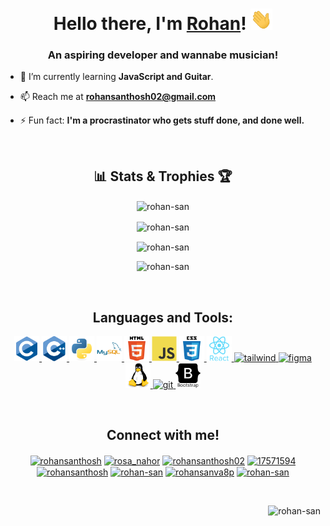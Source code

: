 <h1 align="center">
Hello there, I'm <a href="https://www.linkedin.com/in/rohansanthosh" target="_blank"> Rohan</a>! <img width="35" src="https://github.com/1999AZZAR/1999AZZAR/blob/main/resources/img/waving.gif">
</h1>
<h3 align="center">An aspiring developer and wannabe musician!</h3>

- 🌱 I’m currently learning **JavaScript and Guitar**.

- 📫 Reach me at **rohansanthosh02@gmail.com**

- ⚡ Fun fact: **I'm a procrastinator who gets stuff done, and done well.**
<br>

<h2 align="center">📊 Stats & Trophies 🏆</h2>

<p align="center">
  <img align="center" src="https://github-readme-stats.vercel.app/api?username=rohan-san&show_icons=true&theme=aura&locale=en&hide_border=true" alt="rohan-san"/></p>
<p align="center">
  <img align="center" src="https://github-readme-streak-stats.herokuapp.com/?user=rohan-san&theme=aura&hide_border=true" alt="rohan-san" /></p>
<p align="center">
  <img align="center" src="https://github-readme-stats.vercel.app/api/top-langs/?username=rohan-san&theme=aura&hide_border=true&include_all_commits=false&count_private=false&layout=donut" alt="rohan-san" /></p>
<p align="center">
  <img src="https://github-profile-trophy.vercel.app/?username=rohan-san&theme=tokyonight&no-frame=true&no-bg=true&margin-w=4" alt="rohan-san" /></p>
<br>

<h2 align="center">Languages and Tools:</h2>

<p align="center">
<a href="https://www.cprogramming.com/" target="_blank" rel="noreferrer"> <img src="https://raw.githubusercontent.com/devicons/devicon/master/icons/c/c-original.svg" alt="c" width="40" height="40"/> </a>
<a href="https://www.w3schools.com/cpp/" target="_blank" rel="noreferrer"> <img src="https://raw.githubusercontent.com/devicons/devicon/master/icons/cplusplus/cplusplus-original.svg" alt="cplusplus" width="40" height="40"/> </a>
<a href="https://www.python.org" target="_blank" rel="noreferrer"> <img src="https://raw.githubusercontent.com/devicons/devicon/master/icons/python/python-original.svg" alt="python" width="40" height="40"/> </a>
<a href="https://www.mysql.com/" target="_blank" rel="noreferrer"> <img src="https://raw.githubusercontent.com/devicons/devicon/master/icons/mysql/mysql-original-wordmark.svg" alt="mysql" width="40" height="40"/> </a>
<a href="https://www.w3.org/html/" target="_blank" rel="noreferrer"> <img src="https://raw.githubusercontent.com/devicons/devicon/master/icons/html5/html5-original-wordmark.svg" alt="html5" width="40" height="40"/> </a>
<a href="https://developer.mozilla.org/en-US/docs/Web/JavaScript" target="_blank" rel="noreferrer"> <img src="https://raw.githubusercontent.com/devicons/devicon/master/icons/javascript/javascript-original.svg" alt="javascript" width="40" height="40"/> </a>
<a href="https://www.w3schools.com/css/" target="_blank" rel="noreferrer"> <img src="https://raw.githubusercontent.com/devicons/devicon/master/icons/css3/css3-original-wordmark.svg" alt="css3" width="40" height="40"/> </a>
<a href="https://reactjs.org/" target="_blank" rel="noreferrer"> <img src="https://raw.githubusercontent.com/devicons/devicon/master/icons/react/react-original-wordmark.svg" alt="react" width="40" height="40"/> </a>
<a href="https://tailwindcss.com/" target="_blank" rel="noreferrer"> <img src="https://www.vectorlogo.zone/logos/tailwindcss/tailwindcss-icon.svg" alt="tailwind" width="40" height="40"/> </a>
<a href="https://www.figma.com/" target="_blank" rel="noreferrer"> <img src="https://www.vectorlogo.zone/logos/figma/figma-icon.svg" alt="figma" width="40" height="40"/> </a>
<a href="https://www.linux.org/" target="_blank" rel="noreferrer"> <img src="https://raw.githubusercontent.com/devicons/devicon/master/icons/linux/linux-original.svg" alt="linux" width="40" height="40"/> </a>
<a href="https://git-scm.com/" target="_blank" rel="noreferrer"> <img src="https://www.vectorlogo.zone/logos/git-scm/git-scm-icon.svg" alt="git" width="40" height="40"/> </a>
<a href="https://getbootstrap.com" target="_blank" rel="noreferrer"> <img src="https://raw.githubusercontent.com/devicons/devicon/master/icons/bootstrap/bootstrap-plain-wordmark.svg" alt="bootstrap" width="40" height="40"/></a>
</p>
<br>

<h2 align="center">Connect with me!</h2>

<p align="center">
<a href="https://linkedin.com/in/rohansanthosh" target="blank"><img align="center" src="https://raw.githubusercontent.com/rahuldkjain/github-profile-readme-generator/master/src/images/icons/Social/linked-in-alt.svg" alt="rohansanthosh" height="30" width="40" /></a>
<a href="https://instagram.com/rosa_nahor" target="blank"><img align="center" src="https://raw.githubusercontent.com/rahuldkjain/github-profile-readme-generator/master/src/images/icons/Social/instagram.svg" alt="rosa_nahor" height="30" width="40" /></a>
<a href="https://www.hackerrank.com/rohansanthosh02" target="blank"><img align="center" src="https://raw.githubusercontent.com/rahuldkjain/github-profile-readme-generator/master/src/images/icons/Social/hackerrank.svg" alt="rohansanthosh02" height="30" width="40" /></a>
<a href="https://stackoverflow.com/users/17571594" target="blank"><img align="center" src="https://raw.githubusercontent.com/rahuldkjain/github-profile-readme-generator/master/src/images/icons/Social/stack-overflow.svg" alt="17571594" height="30" width="40" /></a>
<a href="https://www.codechef.com/users/rohansanthosh" target="blank"><img align="center" src="https://cdn.jsdelivr.net/npm/simple-icons@3.1.0/icons/codechef.svg" alt="rohansanthosh" height="30" width="40" /></a>
<a href="https://www.leetcode.com/rohan-san" target="blank"><img align="center" src="https://raw.githubusercontent.com/rahuldkjain/github-profile-readme-generator/master/src/images/icons/Social/leet-code.svg" alt="rohan-san" height="30" width="40" /></a>
<a href="https://auth.geeksforgeeks.org/user/rohansanva8p" target="blank"><img align="center" src="https://raw.githubusercontent.com/rahuldkjain/github-profile-readme-generator/master/src/images/icons/Social/geeks-for-geeks.svg" alt="rohansanva8p" height="30" width="40" /></a>
<a href="https://codepen.io/rohan-san" target="blank"><img align="center" src="https://raw.githubusercontent.com/rahuldkjain/github-profile-readme-generator/master/src/images/icons/Social/codepen.svg" alt="rohan-san" height="30" width="40" /></a>
</p>
<br>

<p align="right"> <img src="https://komarev.com/ghpvc/?username=rohan-san&label=Visitors&color=bd33f0&style=plastic" alt="rohan-san"/> </p>
